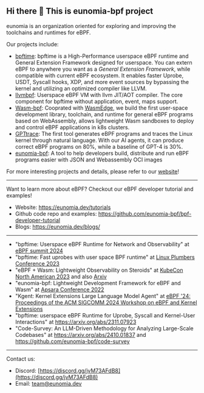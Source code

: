 ## Hi there 👋 This is eunomia-bpf project

eunomia is an organization oriented for exploring and improving the toolchains and runtimes for eBPF.

Our projects include:

- [bpftime](https://github.com/eunomia-bpf/bpftime): bpftime is a High-Performance userspace eBPF runtime and General Extension Framework designed for userspace. You can extern eBPF to anywhere you want as a *General Extension Framework*, while compatible with current eBPF ecosystem. It enables faster Uprobe, USDT, Syscall hooks, XDP, and more event sources by bypassing the kernel and utilizing an optimized compiler like LLVM.
- [llvmbpf](https://github.com/eunomia-bpf/llvmbpf): Userspace eBPF VM with llvm JIT/AOT compiler. The core component for bpftime without application, event, maps support.
- [Wasm-bpf](https://github.com/eunomia-bpf/wasm-bpf): Cooprated with [WasmEdge](https://github.com/WasmEdge/WasmEdge), we build the first user-space development library, toolchain, and runtime for general eBPF programs based on WebAssembly, allows lightweight Wasm sandboxes to deploy and control eBPF applications in k8s clusters.
- [GPTtrace](https://github.com/eunomia-bpf/GPTtrace): The first tool generates eBPF programs and traces the Linux kernel through natural language. With our AI agents, it can produce correct eBPF programs on 80\%, while a baseline of GPT-4 is 30\%.
- [eunomia-bpf](https://github.com/eunomia-bpf/eunomia-bpf): A tool to help developers build, distribute and run eBPF programs easier with JSON and Webassembly OCI images

For more interesting projects and details, please refer to our [website](https://eunomia.dev)!

---

Want to learn more about eBPF? Checkout our eBPF developer tutorial and examples!

- Website: https://eunomia.dev/tutorials
- Github code repo and examples: https://github.com/eunomia-bpf/bpf-developer-tutorial
- Blogs: https://eunomia.dev/blogs/

---

- "bpftime: Userspace eBPF Runtime for Network and Observability" at [eBPF summit 2024](https://ebpf.io/summit-2024-schedule/)
- "bpftime: Fast uprobes with user space BPF runtime" at [Linux Plumbers Conference 2023](https://lpc.events/event/17/abstracts/1741/)
- "eBPF + Wasm: Lightweight Observability on Steroids" at [KubeCon North American 2023](https://sched.co/1R2uf) and also [Arxiv](https://arxiv.org/abs/2408.04856v1)
- "eunomia-bpf: Lightweight Development Framework for eBPF and Wasm" at [Apsara Conference 2022](https://www.alibabacloud.com/blog/eunomia-bpf-the-lightweight-development-framework-for-ebpf-and-webassembly-is-now-available_599688)
- "Kgent: Kernel Extensions Large Language Model Agent" at [eBPF '24: Proceedings of the ACM SIGCOMM 2024 Workshop on eBPF and Kernel Extensions](https://dl.acm.org/doi/10.1145/3672197.3673434)
- "bpftime: userspace eBPF Runtime for Uprobe, Syscall and Kernel-User Interactions" at https://arxiv.org/abs/2311.07923
- "Code-Survey: An LLM-Driven Methodology for Analyzing Large-Scale Codebases" at https://arxiv.org/abs/2410.01837 and https://github.com/eunomia-bpf/code-survey
---

Contact us:

- Discord: [https://discord.gg/jvM73AFdB8](https://discord.gg/jvM73AFdB8)
- Email: team@eunomia.dev
